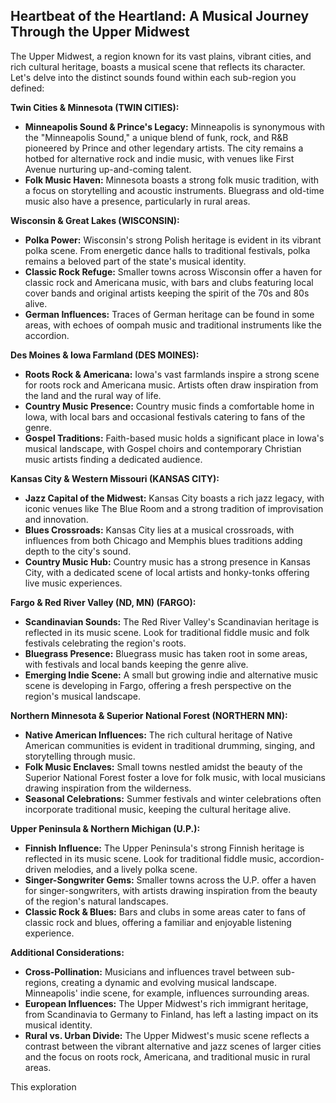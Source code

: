 ## Heartbeat of the Heartland: A Musical Journey Through the Upper Midwest

The Upper Midwest, a region known for its vast plains, vibrant cities, and rich cultural heritage, boasts a musical scene that reflects its character. Let's delve into the distinct sounds found within each sub-region you defined:

**Twin Cities & Minnesota (TWIN CITIES):**

- **Minneapolis Sound & Prince's Legacy:** Minneapolis is synonymous with the "Minneapolis Sound," a unique blend of funk, rock, and R&B pioneered by Prince and other legendary artists. The city remains a hotbed for alternative rock and indie music, with venues like First Avenue nurturing up-and-coming talent.
- **Folk Music Haven:** Minnesota boasts a strong folk music tradition, with a focus on storytelling and acoustic instruments. Bluegrass and old-time music also have a presence, particularly in rural areas.

**Wisconsin & Great Lakes (WISCONSIN):**

- **Polka Power:** Wisconsin's strong Polish heritage is evident in its vibrant polka scene. From energetic dance halls to traditional festivals, polka remains a beloved part of the state's musical identity.
- **Classic Rock Refuge:** Smaller towns across Wisconsin offer a haven for classic rock and Americana music, with bars and clubs featuring local cover bands and original artists keeping the spirit of the 70s and 80s alive.
- **German Influences:** Traces of German heritage can be found in some areas, with echoes of oompah music and traditional instruments like the accordion.

**Des Moines & Iowa Farmland (DES MOINES):**

- **Roots Rock & Americana:** Iowa's vast farmlands inspire a strong scene for roots rock and Americana music. Artists often draw inspiration from the land and the rural way of life.
- **Country Music Presence:** Country music finds a comfortable home in Iowa, with local bars and occasional festivals catering to fans of the genre.
- **Gospel Traditions:** Faith-based music holds a significant place in Iowa's musical landscape, with Gospel choirs and contemporary Christian music artists finding a dedicated audience.

**Kansas City & Western Missouri (KANSAS CITY):**

- **Jazz Capital of the Midwest:** Kansas City boasts a rich jazz legacy, with iconic venues like The Blue Room and a strong tradition of improvisation and innovation.
- **Blues Crossroads:** Kansas City lies at a musical crossroads, with influences from both Chicago and Memphis blues traditions adding depth to the city's sound.
- **Country Music Hub:** Country music has a strong presence in Kansas City, with a dedicated scene of local artists and honky-tonks offering live music experiences.

**Fargo & Red River Valley (ND, MN) (FARGO):**

- **Scandinavian Sounds:** The Red River Valley's Scandinavian heritage is reflected in its music scene. Look for traditional fiddle music and folk festivals celebrating the region's roots.
- **Bluegrass Presence:** Bluegrass music has taken root in some areas, with festivals and local bands keeping the genre alive.
- **Emerging Indie Scene:** A small but growing indie and alternative music scene is developing in Fargo, offering a fresh perspective on the region's musical landscape.

**Northern Minnesota & Superior National Forest (NORTHERN MN):**

- **Native American Influences:** The rich cultural heritage of Native American communities is evident in traditional drumming, singing, and storytelling through music.
- **Folk Music Enclaves:** Small towns nestled amidst the beauty of the Superior National Forest foster a love for folk music, with local musicians drawing inspiration from the wilderness.
- **Seasonal Celebrations:** Summer festivals and winter celebrations often incorporate traditional music, keeping the cultural heritage alive.

**Upper Peninsula & Northern Michigan (U.P.):**

- **Finnish Influence:** The Upper Peninsula's strong Finnish heritage is reflected in its music scene. Look for traditional fiddle music, accordion-driven melodies, and a lively polka scene.
- **Singer-Songwriter Gems:** Smaller towns across the U.P. offer a haven for singer-songwriters, with artists drawing inspiration from the beauty of the region's natural landscapes.
- **Classic Rock & Blues:** Bars and clubs in some areas cater to fans of classic rock and blues, offering a familiar and enjoyable listening experience.

**Additional Considerations:**

- **Cross-Pollination:** Musicians and influences travel between sub-regions, creating a dynamic and evolving musical landscape. Minneapolis' indie scene, for example, influences surrounding areas.
- **European Influences:** The Upper Midwest's rich immigrant heritage, from Scandinavia to Germany to Finland, has left a lasting impact on its musical identity.
- **Rural vs. Urban Divide:** The Upper Midwest's music scene reflects a contrast between the vibrant alternative and jazz scenes of larger cities and the focus on roots rock, Americana, and traditional music in rural areas.

This exploration
